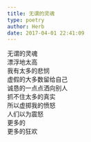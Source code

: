 ```yaml
---  
title: 无谓的灵魂  
type: poetry  
author: Herb  
date: 2017-04-01 22:41:09    
---  
```

无谓的灵魂  
漂浮地太高  
我有太多的悲悯  
虚假的大多数留给自己  
诚恳的一点点洒向别人    
抓不住太多的真实  
所以虚掷我的愤怒  
人们以为震怒  
更多的  
更多的狂欢  
